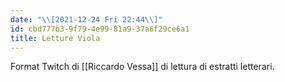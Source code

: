 ```yaml
---
date: "\\[2021-12-24 Fri 22:44\\]"
id: cbd777b3-9f79-4e99-81a9-37a6f29ce6a1
title: Letture Viola
---
```


Format Twitch di [[Riccardo Vessa]] di lettura di estratti letterari.
